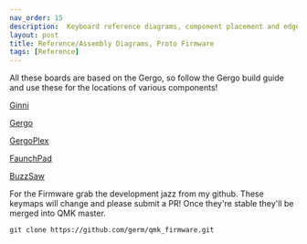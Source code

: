 ```yaml
---
nav_order: 15
description:  Keyboard reference diagrams, component placement and edge cuts
layout: post
title: Reference/Assembly Diagrams, Proto Firmware
tags: [Reference]
---
```


All these boards are based on the Gergo, so follow the Gergo build guide and use these for the 
locations of various components!

[Ginni](/img/placement/ginni.pdf)

[Gergo](/img/placement/gergo.pdf)

[GergoPlex](/img/placement/gergoplex.pdf)

[FaunchPad](/img/placement/faunch.pdf)

[BuzzSaw](/img/placement/buzz.pdf)

For the Firmware grab the development jazz from my github. These keymaps will change
and please submit a PR! Once they're stable they'll be merged into QMK master.

```
git clone https://github.com/germ/qmk_firmware.git
```
